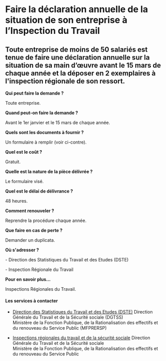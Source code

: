 # Faire la déclaration annuelle de la situation de son entreprise à l’Inspection du Travail

Toute entreprise de moins de 50 salariés est tenue de faire une déclaration annuelle sur la situation de sa main d’œuvre avant le 15 mars de chaque année et la déposer en 2 exemplaires à l'inspection régionale de son ressort.
---------------------------------------------------------------------------------------------------------------------------------------------------------------------------------------------------------------------------------

**Qui peut faire la demande ?**

Toute entreprise.

**Quand peut-on faire la demande ?**

Avant le 1er janvier et le 15 mars de chaque année.

**Quels sont les documents à fournir ?**

Un formulaire à remplir (voir ci-contre).  

**Quel est le coût ?**

Gratuit.  

**Quelle est la nature de la pièce délivrée ?**

Le formulaire visé.

**Quel est le délai de délivrance ?**

48 heures.

**Comment renouveler ?**

Reprendre la procédure chaque année.

**Que faire en cas de perte ?**

Demander un duplicata.

**Où s'adresser ?**

\- Direction des Statistiques du Travail et des Etudes (DSTE)  

\- Inspection Régionale du Travail

**Pour en savoir plus…**

Inspections Régionales du Travail.

#### Les services à contacter

*   [Direction des Statistiques du Travail et des Etudes (DSTE)](../../../services/direction-des-statistiques-du-travail-et-des-etudes-dste.md) Direction Générale du Travail et de la Sécurité sociale (DGTSS)  
    Ministère de la Fonction Publique, de la Rationalisation des effectifs et du renouveau du Service Public (MFPRERSP)  
    
*   [Inspections régionales du travail et de la sécurité sociale](../../../services/inspections-regionales-du-travail-et-de-la-securite-sociale.md) Direction Générale du Travail et de la Sécurité sociale  
    Ministère de la Fonction Publique, de la Rationalisation des effectifs et du renouveau du Service Public